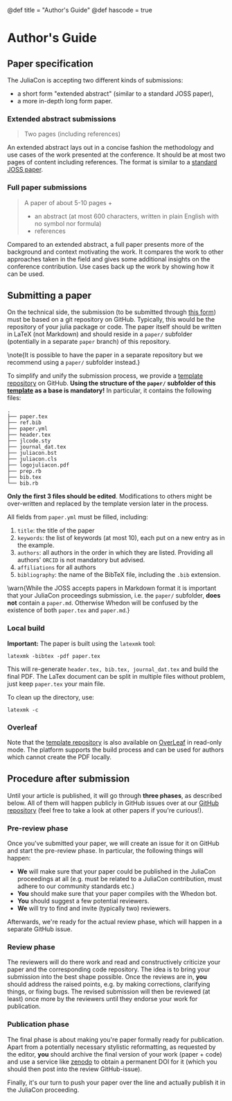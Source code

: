 @def title = "Author's Guide"
@def hascode = true

# Author's Guide

## Paper specification

The JuliaCon is accepting two different kinds of submissions:

 * a short form "extended abstract" (similar to a standard JOSS paper),
 * a more in-depth long form paper.

### Extended abstract submissions

> Two pages (including references)

An extended abstract lays out in a concise fashion the methodology
and use cases of the work presented at the conference.
It should be at most two pages of content including references. The format is similar to a [standard JOSS paper](https://joss.readthedocs.io/en/latest/submitting.html).

### Full paper submissions

> A paper of about 5-10 pages +
> * an abstract (at most 600 characters, written in plain English with no symbol nor formula)
> * references

Compared to an extended abstract, a full paper presents more
of the background and context motivating
the work. It compares the work to other approaches taken in the
field and gives some additional insights on the conference contribution.
Use cases back up the work by showing how it can be used.


## Submitting a paper

<!-- The paper structure remains mostly up to the authors -->
<!-- but should respect the specifications outlined above.  -->
On the technical side, the submission (to be submitted through [this form](https://proceedings.juliacon.org/papers/new)) must be based on a git repository on GitHub. Typically, this would be the repository of your julia package or code. The paper itself should be written in LaTeX (not Markdown) and should reside in a `paper/` subfolder (potentially in a separate `paper` branch) of this repository.

\note{It is possible to have the paper in a separate repository but we recommend using a `paper/` subfolder instead.}

To simplify and unify the submission process, we provide a [template repository](https://github.com/JuliaCon/JuliaConSubmission.jl) on GitHub. **Using the structure of the `paper/` subfolder of this [template](https://github.com/JuliaCon/JuliaConSubmission.jl) as a base is mandatory!** In particular, it contains the following files:

```
.
├── paper.tex 
├── ref.bib
├── paper.yml
├── header.tex
├── jlcode.sty
├── journal_dat.tex
├── juliacon.bst
├── juliacon.cls
├── logojuliacon.pdf
├── prep.rb
├── bib.tex
└── bib.rb
```

**Only the first 3 files should be edited**. Modifications to others might be
over-written and replaced by the template version later in the process.

All fields from `paper.yml` must be filled, including:

1. `title`: the title of the paper
2. `keywords`: the list of keywords (at most 10), each put on a new entry as in the example.
3. `authors`: all authors in the order in which they are listed. Providing all authors' `ORCID` is not mandatory but advised.
4. `affiliations` for all authors
5. `bibliography`: the name of the BibTeX file, including the `.bib` extension.


\warn{While the JOSS accepts papers in Markdown format it is important that your JuliaCon proceedings submission, i.e. the `paper/` subfolder, **does not** contain a `paper.md`. Otherwise Whedon will be confused by the existence of both `paper.tex` and `paper.md`.}



### Local build

**Important:** The paper is built using the `latexmk` tool:

```
latexmk -bibtex -pdf paper.tex
```

This will re-generate `header.tex, bib.tex, journal_dat.tex` and build the final PDF.
The LaTex document can be split in multiple files without problem, just keep
`paper.tex` your main file.  

To clean up the directory, use:

```
latexmk -c
```

### Overleaf

Note that the [template repository](https://github.com/JuliaCon/JuliaConSubmission.jl) is also available on [OverLeaf](https://www.overleaf.com/read/dqjbrhqxjpwq) in read-only mode. The platform supports the build process and can be used for authors
which cannot create the PDF locally.

## Procedure after submission

Until your article is published, it will go through **three phases**, as described below. All of them will happen publicly in GitHub issues over at our [GitHub repository](https://github.com/JuliaCon/proceedings-review/issues) (feel free to take a look at other papers if you're curious!).

### Pre-review phase

Once you've submitted your paper, we will create an issue for it on GitHub and start the pre-review phase. In particular, the following things will happen: 
* **We** will make sure that your paper could be published in the JuliaCon proceedings at all (e.g. must be related to a JuliaCon contribution, must adhere to our community standards etc.)
* **You** should make sure that your paper compiles with the Whedon bot.
* **You** should suggest a few potential reviewers.
* **We** will try to find and invite (typically two) reviewers.

Afterwards, we're ready for the actual review phase, which will happen in a separate GitHub issue.

### Review phase

The reviewers will do there work and read and constructively criticize your paper and the corresponding code repository. The idea is to bring your submission into the best shape possible. Once the reviews are in, **you** should address the raised points, e.g. by making corrections, clarifying things, or fixing bugs. The revised submission will then be reviewed (at least) once more by the reviewers until they endorse your work for publication.

### Publication phase

The final phase is about making you're paper formally ready for publication. Apart from a potentially necessary stylistic reformatting, as requested by the editor, **you** should archive the final version of your work (paper + code) and use a service like [zenodo](https://zenodo.org/) to obtain a permanent DOI for it (which you should then post into the review GitHub-issue).

Finally, it's our turn to push your paper over the line and actually publish it in the JuliaCon proceeding.